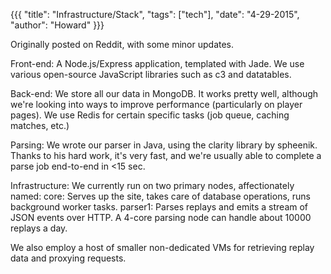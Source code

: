 {{{ "title": "Infrastructure/Stack", "tags": ["tech"], "date": "4-29-2015", "author": "Howard" }}}

Originally posted on Reddit, with some minor updates.

<!--more-->

Front-end: 
A Node.js/Express application, templated with Jade.
We use various open-source JavaScript libraries such as c3 and datatables.

Back-end: 
We store all our data in MongoDB. 
It works pretty well, although we're looking into ways to improve performance (particularly on player pages). 
We use Redis for certain specific tasks (job queue, caching matches, etc.)

Parsing: 
We wrote our parser in Java, using the clarity library by spheenik. 
Thanks to his hard work, it's very fast, and we're usually able to complete a parse job end-to-end in <15 sec.

Infrastructure:
We currently run on two primary nodes, affectionately named:
core: Serves up the site, takes care of database operations, runs background worker tasks.
parser1: Parses replays and emits a stream of JSON events over HTTP.  A 4-core parsing node can handle about 10000 replays a day.

We also employ a host of smaller non-dedicated VMs for retrieving replay data and proxying requests.
